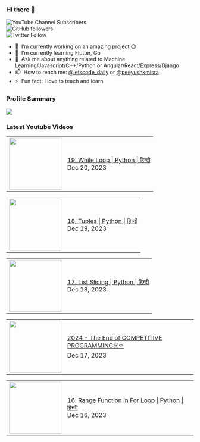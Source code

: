 ### Hi there 👋

![YouTube Channel Subscribers](https://img.shields.io/youtube/channel/subscribers/UCgmk1KXmrHXt_DO0kScyVmQ?style=social)  
![GitHub followers](https://img.shields.io/github/followers/misrapk?style=social)  
![Twitter Follow](https://img.shields.io/twitter/follow/peeyushkmisra?style=social)

- 🔭 &nbsp;I’m currently working on an amazing project :wink:
- 🌱 &nbsp;I’m currently learning Flutter, Go
- 💬 &nbsp;Ask me about anything related to Machine Learning/Javascript/C++/Python or Angular/React/Express/Django
- 📫 &nbsp;How to reach me: [@letscode_daily](https://www.instagram.com/letscode_daily/) or [@peeyushkmisra](https://www.instagram.com/peeyushkmisra/)
- ⚡ &nbsp;Fun fact: I love to teach and learn


### Profile Summary

![](https://github-profile-summary-cards.vercel.app/api/cards/profile-details?username=misrapk&theme=dracula)

### Latest Youtube Videos

<!-- YOUTUBE:START --><table><tr><td><a href="https://www.youtube.com/watch?v=OizC804k9K4"><img width="140px" src="https://i.ytimg.com/vi/OizC804k9K4/mqdefault.jpg"></a></td>
<td><a href="https://www.youtube.com/watch?v=OizC804k9K4">19. While Loop | Python | हिन्दी</a><br/>Dec 20, 2023</td></tr></table>
<table><tr><td><a href="https://www.youtube.com/watch?v=9pSMcLcOU50"><img width="140px" src="https://i.ytimg.com/vi/9pSMcLcOU50/mqdefault.jpg"></a></td>
<td><a href="https://www.youtube.com/watch?v=9pSMcLcOU50">18. Tuples | Python | हिन्दी</a><br/>Dec 19, 2023</td></tr></table>
<table><tr><td><a href="https://www.youtube.com/watch?v=xqYkbdAy6OU"><img width="140px" src="https://i.ytimg.com/vi/xqYkbdAy6OU/mqdefault.jpg"></a></td>
<td><a href="https://www.youtube.com/watch?v=xqYkbdAy6OU">17. List Slicing | Python | हिन्दी</a><br/>Dec 18, 2023</td></tr></table>
<table><tr><td><a href="https://www.youtube.com/watch?v=nwIx1l3BWJ8"><img width="140px" src="https://i.ytimg.com/vi/nwIx1l3BWJ8/mqdefault.jpg"></a></td>
<td><a href="https://www.youtube.com/watch?v=nwIx1l3BWJ8">2024 - The End of COMPETITIVE PROGRAMMING☠️⚰️</a><br/>Dec 17, 2023</td></tr></table>
<table><tr><td><a href="https://www.youtube.com/watch?v=6q2SD02AFh0"><img width="140px" src="https://i.ytimg.com/vi/6q2SD02AFh0/mqdefault.jpg"></a></td>
<td><a href="https://www.youtube.com/watch?v=6q2SD02AFh0">16. Range Function in For Loop | Python | हिन्दी</a><br/>Dec 16, 2023</td></tr></table>
<!-- YOUTUBE:END -->
